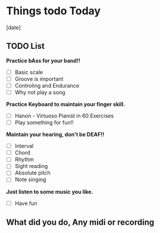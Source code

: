 # Things todo Today

[date]

## TODO List

__Practice bAss for your band!!__

- [ ] Basic scale
- [ ] Groove is important
- [ ] Controling and Endurance
- [ ] Why not play a song  

__Practice Keyboard to maintain your finger skill.__

- [ ] Hanon - Virtuoso Pianist in 60 Exercises
- [ ] Play something for fun!!  

__Maintain your hearing, don't be DEAF!!__

- [ ] Interval
- [ ] Chord
- [ ] Rhythm
- [ ] Sight reading
- [ ] Absolute pitch
- [ ] Note singing  

__Just listen to some music you like.__

- [ ] Have fun  

## What did you do, Any midi or recording

